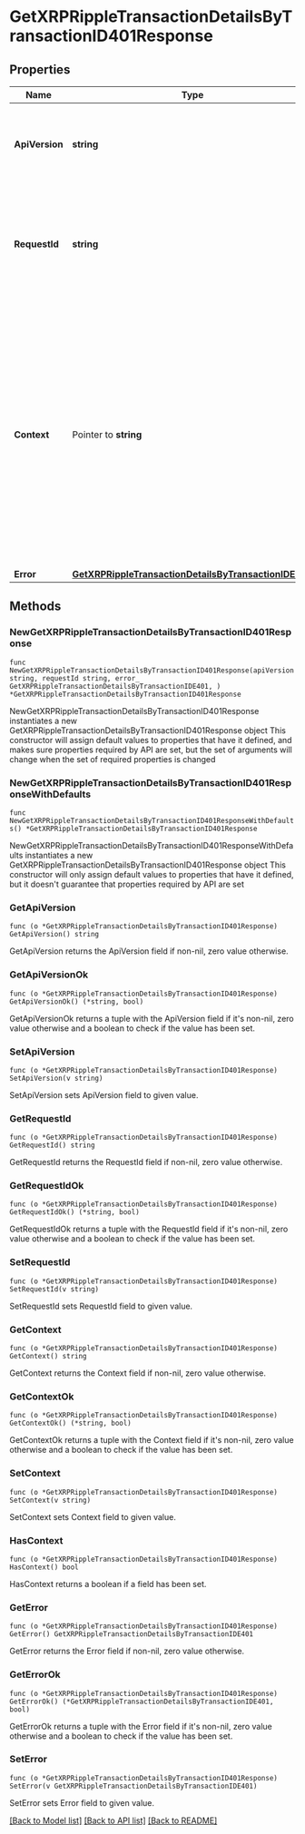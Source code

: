 # GetXRPRippleTransactionDetailsByTransactionID401Response

## Properties

Name | Type | Description | Notes
------------ | ------------- | ------------- | -------------
**ApiVersion** | **string** | Specifies the version of the API that incorporates this endpoint. | 
**RequestId** | **string** | Defines the ID of the request. The &#x60;requestId&#x60; is generated by Crypto APIs and it&#39;s unique for every request. | 
**Context** | Pointer to **string** | In batch situations the user can use the context to correlate responses with requests. This property is present regardless of whether the response was successful or returned as an error. &#x60;context&#x60; is specified by the user. | [optional] 
**Error** | [**GetXRPRippleTransactionDetailsByTransactionIDE401**](GetXRPRippleTransactionDetailsByTransactionIDE401.md) |  | 

## Methods

### NewGetXRPRippleTransactionDetailsByTransactionID401Response

`func NewGetXRPRippleTransactionDetailsByTransactionID401Response(apiVersion string, requestId string, error_ GetXRPRippleTransactionDetailsByTransactionIDE401, ) *GetXRPRippleTransactionDetailsByTransactionID401Response`

NewGetXRPRippleTransactionDetailsByTransactionID401Response instantiates a new GetXRPRippleTransactionDetailsByTransactionID401Response object
This constructor will assign default values to properties that have it defined,
and makes sure properties required by API are set, but the set of arguments
will change when the set of required properties is changed

### NewGetXRPRippleTransactionDetailsByTransactionID401ResponseWithDefaults

`func NewGetXRPRippleTransactionDetailsByTransactionID401ResponseWithDefaults() *GetXRPRippleTransactionDetailsByTransactionID401Response`

NewGetXRPRippleTransactionDetailsByTransactionID401ResponseWithDefaults instantiates a new GetXRPRippleTransactionDetailsByTransactionID401Response object
This constructor will only assign default values to properties that have it defined,
but it doesn't guarantee that properties required by API are set

### GetApiVersion

`func (o *GetXRPRippleTransactionDetailsByTransactionID401Response) GetApiVersion() string`

GetApiVersion returns the ApiVersion field if non-nil, zero value otherwise.

### GetApiVersionOk

`func (o *GetXRPRippleTransactionDetailsByTransactionID401Response) GetApiVersionOk() (*string, bool)`

GetApiVersionOk returns a tuple with the ApiVersion field if it's non-nil, zero value otherwise
and a boolean to check if the value has been set.

### SetApiVersion

`func (o *GetXRPRippleTransactionDetailsByTransactionID401Response) SetApiVersion(v string)`

SetApiVersion sets ApiVersion field to given value.


### GetRequestId

`func (o *GetXRPRippleTransactionDetailsByTransactionID401Response) GetRequestId() string`

GetRequestId returns the RequestId field if non-nil, zero value otherwise.

### GetRequestIdOk

`func (o *GetXRPRippleTransactionDetailsByTransactionID401Response) GetRequestIdOk() (*string, bool)`

GetRequestIdOk returns a tuple with the RequestId field if it's non-nil, zero value otherwise
and a boolean to check if the value has been set.

### SetRequestId

`func (o *GetXRPRippleTransactionDetailsByTransactionID401Response) SetRequestId(v string)`

SetRequestId sets RequestId field to given value.


### GetContext

`func (o *GetXRPRippleTransactionDetailsByTransactionID401Response) GetContext() string`

GetContext returns the Context field if non-nil, zero value otherwise.

### GetContextOk

`func (o *GetXRPRippleTransactionDetailsByTransactionID401Response) GetContextOk() (*string, bool)`

GetContextOk returns a tuple with the Context field if it's non-nil, zero value otherwise
and a boolean to check if the value has been set.

### SetContext

`func (o *GetXRPRippleTransactionDetailsByTransactionID401Response) SetContext(v string)`

SetContext sets Context field to given value.

### HasContext

`func (o *GetXRPRippleTransactionDetailsByTransactionID401Response) HasContext() bool`

HasContext returns a boolean if a field has been set.

### GetError

`func (o *GetXRPRippleTransactionDetailsByTransactionID401Response) GetError() GetXRPRippleTransactionDetailsByTransactionIDE401`

GetError returns the Error field if non-nil, zero value otherwise.

### GetErrorOk

`func (o *GetXRPRippleTransactionDetailsByTransactionID401Response) GetErrorOk() (*GetXRPRippleTransactionDetailsByTransactionIDE401, bool)`

GetErrorOk returns a tuple with the Error field if it's non-nil, zero value otherwise
and a boolean to check if the value has been set.

### SetError

`func (o *GetXRPRippleTransactionDetailsByTransactionID401Response) SetError(v GetXRPRippleTransactionDetailsByTransactionIDE401)`

SetError sets Error field to given value.



[[Back to Model list]](../README.md#documentation-for-models) [[Back to API list]](../README.md#documentation-for-api-endpoints) [[Back to README]](../README.md)


